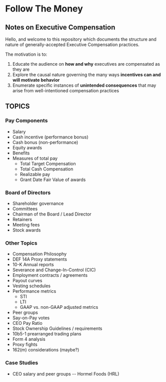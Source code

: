 # Follow The Money 

## Notes on Executive Compensation

Hello, and welcome to this repository which documents the structure and nature of generally-accepted Executive Compensation practices. 

The motivation is to:
1. Educate the audience on **how and why** executives are compensated as they are
2. Explore the causal nature governing the many ways **incentives can and will motivate behavior**
3. Enumerate specific instances of **unintended consequences** that may arise from well-intentioned compensation practices


## TOPICS
### Pay Components
* Salary
* Cash incentive (performance bonus)
* Cash bonus (non-performance)
* Equity awards
* Benefits
* Measures of total pay
    * Total Target Compensation
    * Total Cash Compensation
    * Realizable pay
    * Grant Date Fair Value of awards

### Board of Directors

* Shareholder governance
* Committees
* Chairman of the Board / Lead Director
* Retainers
* Meeting fees
* Stock awards

### Other Topics
* Compensation Philosophy
* DEF 14A Proxy statements
* 10-K Annual reports
* Severance and Change-In-Control (CIC)
* Employment contracts / agreements
* Payout curves
* Vesting schedules
* Performance metrics
    * STI
    * LTI
    * GAAP vs. non-GAAP adjusted metrics
* Peer groups
* Say-on-Pay votes
* CEO Pay Ratio
* Stock Ownership Guidelines / requirements
* 10b5-1 prearranged trading plans
* Form 4 analysis
* Proxy fights
* 162(m) considerations (maybe?)

### Case Studies

* CEO salary and peer groups -- Hormel Foods (HRL)
